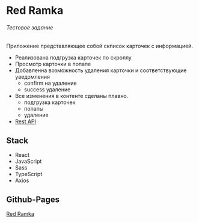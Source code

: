 # Red Ramka
###### Тестовое задание
Приложение представляющее собой скписок карточек с информацией.
* Реализована подгрузка карточек по скроллу
* Просмотр карточки в попапе
* Добавленна возможность удаления карточки и соответствующие уведомления 
    * confirm на удаление
    * success удаление
* Все изменения в контенте сделаны плавно.
  * подгрузка карточек
  * попапы
  * удаление 
* [Rest API](https://www.instantwebtools.net/fake-rest-api#read-passenger-paginated)

## Stack
* React
* JavaScript
* Sass
* TypeScript
* Axios


## Github-Pages
[Red Ramka](https://gamspi.github.io/redramka/)


